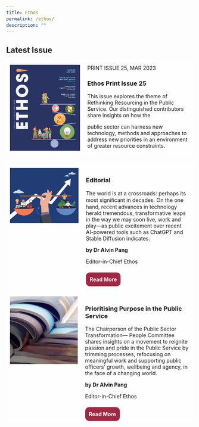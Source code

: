 ```yaml
---
title: Ethos
permalink: /ethos/
description: ""
---
```

<style>
.button1 a
{
	border-radius:10px;
	padding:10px;
	background-color: #9f2943;
	color: white;
	text-decoration: none;
	font-weight: bold;
}
	
.grid-container
	{
  display: grid;
  grid-template-columns: auto auto auto;

}

.grid-item {
  background-color: rgba(255, 255, 255, 0.8);
  padding:10px;
}		

	
</style>

<h2>Latest Issue</h2>

<div class="grid-container">
<div class="grid-item">
<img src="/images/Ethos_Images/Ethos_Issue_25/ETHOS_APR2023_Cover.jpg">
</div>

<div id="description" class="grid-item">
PRINT ISSUE 25, MAR 2023
<h3>Ethos Print Issue 25</h3>	
<p>This issue explores the theme of Rethinking Resourcing in the Public Service. Our distinguished contributors share insights on how the

public sector can harness new technology, methods and approaches to address new priorities in an environment of greater resource constraints.</p>	
</div>

</div>

<br>

<div class="grid-container">
	
<div id="editorial" class="grid-item">
<img src="/images/Ethos_Images/Ethos_Issue_25/ETHOS_APR2023_GabrielLim.jpg">
</div>
	
<div id="text" class="grid-item">
<h3>Editorial </h3>
<p>	
The world is at a crossroads: perhaps its most signiﬁcant in decades. On the one hand, recent advances in technology herald tremendous, transformative leaps in the way we may soon live, work and play—as public excitement over recent AI-powered tools such as ChatGPT and Stable Diffusion indicates.
</p>
<b>by Dr Alvin Pang</b>
<figcaption>
<p>Editor-in-Chief Ethos</p>
</figcaption><br>	
<div class="button1"><a href="#">Read More</a></div><br>	

	
</div>
	
</div>

<div id="editorial" class="grid-container">
	
<div class="grid-item">
<img src="/images/Ethos_Images/Ethos_Issue_23/Editorial_02.jpg">
</div>
	
<div id="text" class="grid-item">
<h3> Prioritising Purpose  
in the Public Service</h3>
<p>	
The Chairperson  
of  the Public Sector 
Transformation— 
People Committee shares 
insights on a movement 
to reignite passion and 
pride in the Public Service 
by trimming processes, 
refocusing on meaningful 
work and supporting public 
officers’ growth, wellbeing 
and agency, in the face  
of a changing world.
</p>
<b>by Dr Alvin Pang</b>
<figcaption>
<p>Editor-in-Chief Ethos</p>
</figcaption><br>	
<div class="button1"><a href="#">Read More</a></div>
	
</div>
	
</div>